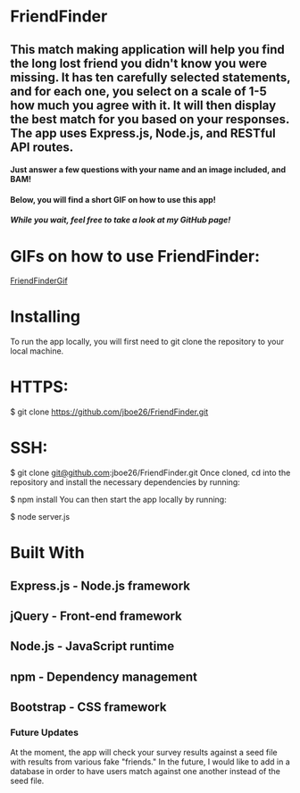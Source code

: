 # FriendFinder

## This match making application will help you find the long lost friend you didn't know you were missing. It has ten carefully selected statements, and for each one, you select on a scale of 1-5 how much you agree with it. It will then display the best match for you based on your responses. The app uses Express.js, Node.js, and RESTful API routes.

#### Just answer a few questions with your name and an image included, and BAM!

#### Below, you will find a short GIF on how to use this app!

##### While you wait, feel free to take a look at my GitHub page!

[GitHub]: (https://github.com/jboe26/FriendFinder)

# GIFs on how to use FriendFinder:

[FriendFinderGif](friends.gif)


# Installing
To run the app locally, you will first need to git clone the repository to your local machine.

# HTTPS:

$ git clone https://github.com/jboe26/FriendFinder.git

# SSH:

$ git clone git@github.com:jboe26/FriendFinder.git
Once cloned, cd into the repository and install the necessary dependencies by running:

$ npm install
You can then start the app locally by running:

$ node server.js
# Built With
## Express.js - Node.js framework
## jQuery - Front-end framework
## Node.js - JavaScript runtime
## npm - Dependency management
## Bootstrap - CSS framework

### Future Updates
At the moment, the app will check your survey results against a seed file with results from various fake "friends." In the future, I would like to add in a database in order to have users match against one another instead of the seed file.